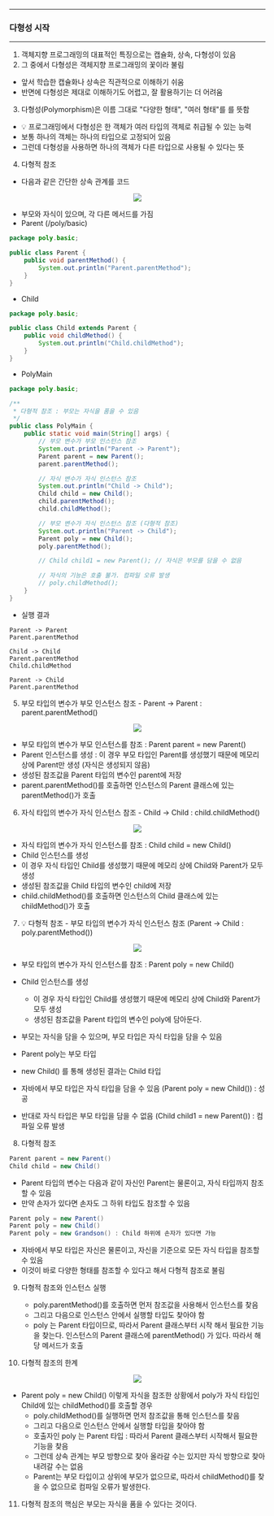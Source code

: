 -----
### 다형성 시작
-----
1. 객체지향 프로그래밍의 대표적인 특징으로는 캡슐화, 상속, 다형성이 있음
2. 그 중에서 다형성은 객체지향 프로그래밍의 꽃이라 불림
  - 앞서 학습한 캡슐화나 상속은 직관적으로 이해하기 쉬움
  - 반면에 다형성은 제대로 이해하기도 어렵고, 잘 활용하기는 더 어려움
3. 다형성(Polymorphism)은 이름 그대로 "다양한 형태", "여러 형태"를 를 뜻함
  - 💡 프로그래밍에서 다형성은 한 객체가 여러 타입의 객체로 취급될 수 있는 능력
  - 보통 하나의 객체는 하나의 타입으로 고정되어 있음
  - 그런데 다형성을 사용하면 하나의 객체가 다른 타입으로 사용될 수 있다는 뜻

4. 다형적 참조
  - 다음과 같은 간단한 상속 관계를 코드
<div align="center">
<img src="https://github.com/user-attachments/assets/6e7e5fa5-e7ba-4705-9105-cfafff9b14f7">
</div>

  - 부모와 자식이 있으며, 각 다른 메서드를 가짐
  - Parent (/poly/basic)
```java
package poly.basic;

public class Parent {
    public void parentMethod() {
        System.out.println("Parent.parentMethod");
    }
}
```

  - Child
```java
package poly.basic;

public class Child extends Parent {
    public void childMethod() {
        System.out.println("Child.childMethod");
    }
}
```

  - PolyMain
```java
package poly.basic;

/**
 * 다형적 참조 : 부모는 자식을 품을 수 있음
 */
public class PolyMain {
    public static void main(String[] args) {
        // 부모 변수가 부모 인스턴스 참조
        System.out.println("Parent -> Parent");
        Parent parent = new Parent();
        parent.parentMethod();

        // 자식 변수가 자식 인스턴스 참조
        System.out.println("Child -> Child");
        Child child = new Child();
        child.parentMethod();
        child.childMethod();

        // 부모 변수가 자식 인스턴스 참조 (다형적 참조)
        System.out.println("Parent -> Child");
        Parent poly = new Child();
        poly.parentMethod();

        // Child child1 = new Parent(); // 자식은 부모를 담을 수 없음

        // 자식의 기능은 호출 불가. 컴파일 오류 발생
        // poly.childMethod();
    }
}
```
  - 실행 결과
```
Parent -> Parent
Parent.parentMethod

Child -> Child
Parent.parentMethod
Child.childMethod

Parent -> Child
Parent.parentMethod
```

5. 부모 타입의 변수가 부모 인스턴스 참조 - Parent → Parent : parent.parentMethod()
<div align="center">
<img src="https://github.com/user-attachments/assets/66691b5e-91e4-4149-af72-6a4c29409405">
</div>

   - 부모 타입의 변수가 부모 인스턴스를 참조 : Parent parent = new Parent()
   - Parent 인스턴스를 생성 : 이 경우 부모 타입인 Parent를 생성했기 때문에 메모리 상에 Parent만 생성 (자식은 생성되지 않음)
   - 생성된 참조값을 Parent 타입의 변수인 parent에 저장
   - parent.parentMethod()를 호출하면 인스턴스의 Parent 클래스에 있는 parentMethod()가 호출

6. 자식 타입의 변수가 자식 인스턴스 참조 - Child → Child : child.childMethod()
<div align="center">
<img src="https://github.com/user-attachments/assets/0dd07768-a167-4f53-a332-cef9e7bfcda1">
</div>

  - 자식 타입의 변수가 자식 인스턴스를 참조 : Child child = new Child()
  - Child 인스턴스를 생성
  - 이 경우 자식 타입인 Child를 생성했기 때문에 메모리 상에 Child와 Parent가 모두 생성
  - 생성된 참조값을 Child 타입의 변수인 child에 저장
  - child.childMethod()를 호출하면 인스턴스의 Child 클래스에 있는 childMethod()가 호출

7. 💡 다형적 참조 - 부모 타입의 변수가 자식 인스턴스 참조 (Parent → Child : poly.parentMethod())
<div align="center">
<img src="https://github.com/user-attachments/assets/0dd07768-a167-4f53-a332-cef9e7bfcda1">
</div>

  - 부모 타입의 변수가 자식 인스턴스를 참조 : Parent poly = new Child()
  - Child 인스턴스를 생성
    + 이 경우 자식 타입인 Child를 생성했기 때문에 메모리 상에 Child와 Parent가 모두 생성
    + 생성된 참조값을 Parent 타입의 변수인 poly에 담아둔다.
  - 부모는 자식을 담을 수 있으며, 부모 타입은 자식 타입을 담을 수 있음

  - Parent poly는 부모 타입
  - new Child() 를 통해 생성된 결과는 Child 타입
  - 자바에서 부모 타입은 자식 타입을 담을 수 있음 (Parent poly = new Child()) : 성공
  - 반대로 자식 타입은 부모 타입을 담을 수 없음 (Child child1 = new Parent()) : 컴파일 오류 발생

8. 다형적 참조
```java
Parent parent = new Parent()
Child child = new Child()
```

  - Parent 타입의 변수는 다음과 같이 자신인 Parent는 물론이고, 자식 타입까지 참조할 수 있음
  - 만약 손자가 있다면 손자도 그 하위 타입도 참조할 수 있음
```java
Parent poly = new Parent()
Parent poly = new Child()
Parent poly = new Grandson() : Child 하위에 손자가 있다면 가능
```

  - 자바에서 부모 타입은 자신은 물론이고, 자신을 기준으로 모든 자식 타입을 참조할 수 있음
  - 이것이 바로 다양한 형태를 참조할 수 있다고 해서 다형적 참조로 불림

9. 다형적 참조와 인스턴스 실행
    - poly.parentMethod()를 호출하면 먼저 참조값을 사용해서 인스턴스를 찾음
    - 그리고 다음으로 인스턴스 안에서 실행할 타입도 찾아야 함
    - poly 는 Parent 타입이므로, 따라서 Parent 클래스부터 시작 해서 필요한 기능을 찾는다. 인스턴스의 Parent 클래스에 parentMethod() 가 있다. 따라서 해당 메서드가 호출

10. 다형적 참조의 한계
<div align="center">
<img src="https://github.com/user-attachments/assets/84962884-0e55-49b2-8a02-47133e2d2b31">
</div>

  - Parent poly = new Child() 이렇게 자식을 참조한 상황에서 poly가 자식 타입인 Child에 있는 childMethod()를 호출할 경우
    + poly.childMethod()를 실행하면 먼저 참조값을 통해 인스턴스를 찾음
    + 그리고 다음으로 인스턴스 안에서 실행할 타입을 찾아야 함
    + 호출자인 poly 는 Parent 타입 : 따라서 Parent 클래스부터 시작해서 필요한 기능을 찾음
    + 그런데 상속 관계는 부모 방향으로 찾아 올라갈 수는 있지만 자식 방향으로 찾아 내려갈 수는 없음
    + Parent는 부모 타입이고 상위에 부모가 없으므로, 따라서 childMethod()를 찾을 수 없으므로 컴파일 오류가 발생한다.

11. 다형적 참조의 핵심은 부모는 자식을 품을 수 있다는 것이다.
